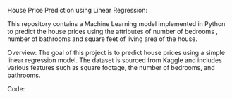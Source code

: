 House Price Prediction using Linear Regression:       
        
This repository contains a Machine Learning model implemented in Python to predict the house prices using the attributes of number of bedrooms , number of bathrooms and square feet of living area of the house.


Overview:
The goal of this project is to predict house prices using a simple linear regression model. The dataset is sourced from Kaggle and includes various features such as square footage, the number of bedrooms, and bathrooms.

Code:
